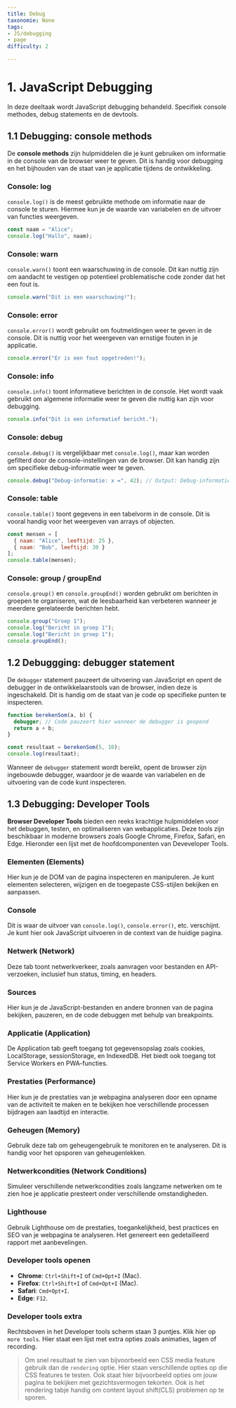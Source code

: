 ```yaml
---
title: Debug
taxonomie: None
tags:
- JS/debugging
- page
difficulty: 2

---
```


# 1. JavaScript Debugging
In deze deeltaak wordt JavaScript debugging behandeld. Specifiek console methodes, debug statements en de devtools.

## 1.1 Debugging: console methods
De **console methods** zijn hulpmiddelen die je kunt gebruiken om informatie in de console van de browser weer te geven. Dit is handig voor debugging en het bijhouden van de staat van je applicatie tijdens de ontwikkeling.

### Console: log
`console.log()` is de meest gebruikte methode om informatie naar de console te sturen. Hiermee kun je de waarde van variabelen en de uitvoer van functies weergeven.

```javascript
const naam = "Alice";
console.log("Hallo", naam);
```

### Console: warn
`console.warn()` toont een waarschuwing in de console. Dit kan nuttig zijn om aandacht te vestigen op potentieel problematische code zonder dat het een fout is.

```javascript
console.warn("Dit is een waarschuwing!");
```

### Console: error
`console.error()` wordt gebruikt om foutmeldingen weer te geven in de console. Dit is nuttig voor het weergeven van ernstige fouten in je applicatie.

```javascript
console.error("Er is een fout opgetreden!");
```

### Console: info
`console.info()` toont informatieve berichten in de console. Het wordt vaak gebruikt om algemene informatie weer te geven die nuttig kan zijn voor debugging.

```javascript
console.info("Dit is een informatief bericht.");
```

### Console: debug
`console.debug()` is vergelijkbaar met `console.log()`, maar kan worden gefilterd door de console-instellingen van de browser. Dit kan handig zijn om specifieke debug-informatie weer te geven.

```javascript
console.debug("Debug-informatie: x =", 42); // Output: Debug-informatie: x = 42
```

### Console: table
`console.table()` toont gegevens in een tabelvorm in de console. Dit is vooral handig voor het weergeven van arrays of objecten.

```javascript
const mensen = [
  { naam: "Alice", leeftijd: 25 },
  { naam: "Bob", leeftijd: 30 }
];
console.table(mensen);
```

### Console: group / groupEnd
`console.group()` en `console.groupEnd()` worden gebruikt om berichten in groepen te organiseren, wat de leesbaarheid kan verbeteren wanneer je meerdere gerelateerde berichten hebt.

```javascript
console.group("Groep 1");
console.log("Bericht in groep 1");
console.log("Bericht in groep 1");
console.groupEnd();
```

## 1.2 Debuggging: debugger statement
De `debugger` statement pauzeert de uitvoering van JavaScript en opent de debugger in de ontwikkelaarstools van de browser, indien deze is ingeschakeld. Dit is handig om de staat van je code op specifieke punten te inspecteren.

```javascript
function berekenSom(a, b) {
  debugger; // Code pauzeert hier wanneer de debugger is geopend
  return a + b;
}

const resultaat = berekenSom(5, 10);
console.log(resultaat);
```

Wanneer de `debugger` statement wordt bereikt, opent de browser zijn ingebouwde debugger, waardoor je de waarde van variabelen en de uitvoering van de code kunt inspecteren.


## 1.3 Debugging: Developer Tools
**Browser Developer Tools** bieden een reeks krachtige hulpmiddelen voor het debuggen, testen, en optimaliseren van webapplicaties. Deze tools zijn beschikbaar in moderne browsers zoals Google Chrome, Firefox, Safari, en Edge. Hieronder een lijst met de hoofdcomponenten van Deveveloper Tools.

### Elementen (Elements)
Hier kun je de DOM van de pagina inspecteren en manipuleren. Je kunt elementen selecteren, wijzigen en de toegepaste CSS-stijlen bekijken en aanpassen.

### Console
Dit is waar de uitvoer van `console.log()`, `console.error()`, etc. verschijnt. Je kunt hier ook JavaScript uitvoeren in de context van de huidige pagina.

### Netwerk (Network)
Deze tab toont netwerkverkeer, zoals aanvragen voor bestanden en API-verzoeken, inclusief hun status, timing, en headers.

### Sources
Hier kun je de JavaScript-bestanden en andere bronnen van de pagina bekijken, pauzeren, en de code debuggen met behulp van breakpoints.

### Applicatie (Application)
De Application tab geeft toegang tot gegevensopslag zoals cookies, LocalStorage, sessionStorage, en IndexedDB. Het biedt ook toegang tot Service Workers en PWA-functies.

### Prestaties (Performance)
Hier kun je de prestaties van je webpagina analyseren door een opname van de activiteit te maken en te bekijken hoe verschillende processen bijdragen aan laadtijd en interactie.

### Geheugen (Memory)
Gebruik deze tab om geheugengebruik te monitoren en te analyseren. Dit is handig voor het opsporen van geheugenlekken.

### Netwerkcondities (Network Conditions)
Simuleer verschillende netwerkcondities zoals langzame netwerken om te zien hoe je applicatie presteert onder verschillende omstandigheden.

### Lighthouse
Gebruik Lighthouse om de prestaties, toegankelijkheid, best practices en SEO van je webpagina te analyseren. Het genereert een gedetailleerd rapport met aanbevelingen.

### Developer tools openen
* **Chrome**: `Ctrl+Shift+I` of `Cmd+Opt+I` (Mac). 
* **Firefox**: `Ctrl+Shift+I` of `Cmd+Opt+I` (Mac). 
* **Safari**: `Cmd+Opt+I`. 
* **Edge**: `F12`.

### Developer tools extra
Rechtsboven in het Developer tools scherm staan 3 puntjes. Klik hier op `more tools`. Hier staat een lijst met extra opties zoals animaties, lagen of recording.

> Om snel resultaat te zien van bijvoorbeeld een CSS media feature gebruik dan de `rendering` optie. Hier staan verschillende opties op die CSS features te testen. Ook staat hier bijvoorbeeld opties om jouw pagina te bekijken met gezichtsvermogen tekorten. Ook is het rendering tabje handig om content layout shift(CLS) problemen op te sporen.